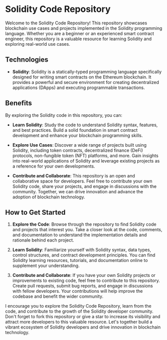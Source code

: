 # Solidity Code Repository

Welcome to the Solidity Code Repository! This repository showcases blockchain use cases and projects implemented in the Solidity programming language. Whether you are a beginner or an experienced smart contract engineer, this repository is a valuable resource for learning Solidity and exploring real-world use cases.

## Technologies

- **Solidity**: Solidity is a statically-typed programming language specifically designed for writing smart contracts on the Ethereum blockchain. It provides a powerful and secure environment for creating decentralized applications (DApps) and executing programmable transactions.

## Benefits

By exploring the Solidity code in this repository, you can:

- **Learn Solidity**: Study the code to understand Solidity syntax, features, and best practices. Build a solid foundation in smart contract development and enhance your blockchain programming skills.

- **Explore Use Cases**: Discover a wide range of projects built using Solidity, including token contracts, decentralized finance (DeFi) protocols, non-fungible token (NFT) platforms, and more. Gain insights into real-world applications of Solidity and leverage existing projects as a reference for your own developments.

- **Contribute and Collaborate**: This repository is an open and collaborative space for developers. Feel free to contribute your own Solidity code, share your projects, and engage in discussions with the community. Together, we can drive innovation and advance the adoption of blockchain technology.

## How to Get Started

1. **Explore the Code**: Browse through the repository to find Solidity code and projects that interest you. Take a closer look at the code, comments, and documentation to understand the implementation details and rationale behind each project.

2. **Learn Solidity**: Familiarize yourself with Solidity syntax, data types, control structures, and contract development principles. You can find Solidity learning resources, tutorials, and documentation online to supplement your understanding.

3. **Contribute and Collaborate**: If you have your own Solidity projects or improvements to existing code, feel free to contribute to this repository. Create pull requests, submit bug reports, and engage in discussions with fellow developers. Your contributions will help improve the codebase and benefit the wider community.

I encourage you to explore the Solidity Code Repository, learn from the code, and contribute to the growth of the Solidity developer community. Don't forget to fork this repository or give a star to increase its visibility and attract more developers to this valuable resource. Let's together build a vibrant ecosystem of Solidity developers and drive innovation in blockchain technology.
